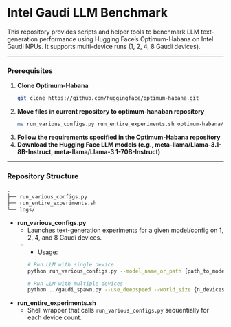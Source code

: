 # Intel Gaudi LLM Benchmark

This repository provides scripts and helper tools to benchmark LLM text-generation performance using Hugging Face’s Optimum-Habana on Intel Gaudi NPUs. It supports multi-device runs (1, 2, 4, 8 Gaudi devices).

---

### Prerequisites

1. **Clone Optimum-Habana**  
   ```bash
   git clone https://github.com/huggingface/optimum-habana.git
   ```
2. **Move files in current repository to optimum-hanaban repository**
    ```bash
   mv run_various_configs.py run_entire_experiments.sh optimum-habana/examples/text-generation
   ```
3. **Follow the requirements specified in the Optimum-Habana repository**
4. **Download the Hugging Face LLM models (e.g., meta-llama/Llama-3.1-8B-Instruct, meta-llama/Llama-3.1-70B-Instruct)**
---

### Repository Structure
```bash
.
├── run_various_configs.py
├── run_entire_experiments.sh
└── logs/
```

- **run_various_configs.py**  
  - Launches text-generation experiments for a given model/config on 1, 2, 4, and 8 Gaudi devices.
  - - Usage:  
    ```bash
    # Run LLM with single device
    python run_various_configs.py --model_name_or_path {path_to_model} --use_kv_cache --ignore_eos --dtype bf16 --bf16 --use_hpu_graphs --use_flash_attention --flash_attention_recompute --flash_attention_causal_mask --reuse_cache --attn_softmax_bf16 --merged-log-name {log_name}
    
    # Run LLM with multiple devices
    python ../gaudi_spawn.py --use_deepspeed --world_size {n_devices} run_various_configs.py --model_name_or_path {path_to_model} --use_kv_cache --ignore_eos --dtype bf16 --bf16 --use_hpu_graphs --use_flash_attention --flash_attention_recompute --flash_attention_causal_mask --reuse_cache --attn_softmax_bf16 --merged-log-name {log_name}
    ```  
- **run_entire_experiments.sh**  
  - Shell wrapper that calls `run_various_configs.py` sequentially for each device count.  
